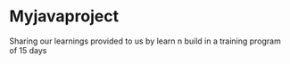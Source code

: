 # Myjavaproject
Sharing our learnings provided to us by learn n build in a training program of 15 days
